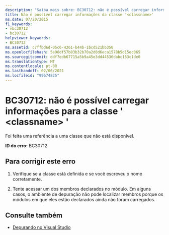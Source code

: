 ```yaml
---
description: "Saiba mais sobre: BC30712: não é possível carregar informações para a classe '<classname>"
title: Não é possível carregar informações da classe '<classname>'
ms.date: 07/20/2015
f1_keywords:
- vbc30712
- bc30712
helpviewer_keywords:
- BC30712
ms.assetid: c7ffbd6d-05c6-4261-b44b-1bcd521bb350
ms.openlocfilehash: 5e96df57b83b32b70a2d0d6eca1578b5d15ec065
ms.sourcegitcommit: ddf7edb67715a5b9a45e3dd44536dabc153c1de0
ms.translationtype: MT
ms.contentlocale: pt-BR
ms.lasthandoff: 02/06/2021
ms.locfileid: "99674825"
---
```

# <a name="bc30712-unable-to-load-information-for-class-classname"></a>BC30712: não é possível carregar informações para a classe ' \<classname> '

Foi feita uma referência a uma classe que não está disponível.

 **ID do erro:** BC30712

## <a name="to-correct-this-error"></a>Para corrigir este erro

1. Verifique se a classe está definida e se você escreveu o nome corretamente.

2. Tente acessar um dos membros declarados no módulo. Em alguns casos, o ambiente de depuração não pode localizar membros porque os módulos em que eles estão declarados ainda não foram carregados.

## <a name="see-also"></a>Consulte também

- [Depurando no Visual Studio](/visualstudio/debugger/debugger-feature-tour)
